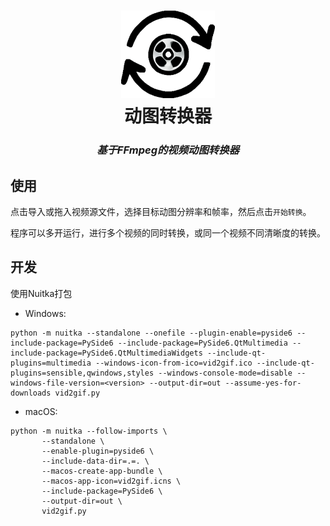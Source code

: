 <div align="center">
  <h1 align="center">
    <img src="img/vid2gif-icon.png" width="150" alt="video to GIF Converter icon."/>
    <br/>
    动图转换器
  </h1>
<h3><i>基于FFmpeg的视频动图转换器</i></h3>
</div>

## 使用

点击导入或拖入视频源文件，选择目标动图分辨率和帧率，然后点击`开始转换`。

程序可以多开运行，进行多个视频的同时转换，或同一个视频不同清晰度的转换。

## 开发

使用Nuitka打包

- Windows:
```commandline
python -m nuitka --standalone --onefile --plugin-enable=pyside6 --include-package=PySide6 --include-package=PySide6.QtMultimedia --include-package=PySide6.QtMultimediaWidgets --include-qt-plugins=multimedia --windows-icon-from-ico=vid2gif.ico --include-qt-plugins=sensible,qwindows,styles --windows-console-mode=disable --windows-file-version=<version> --output-dir=out --assume-yes-for-downloads vid2gif.py
```

- macOS:
```shell
python -m nuitka --follow-imports \
       --standalone \
       --enable-plugin=pyside6 \
       --include-data-dir=.=. \
       --macos-create-app-bundle \
       --macos-app-icon=vid2gif.icns \
       --include-package=PySide6 \
       --output-dir=out \
       vid2gif.py
```
